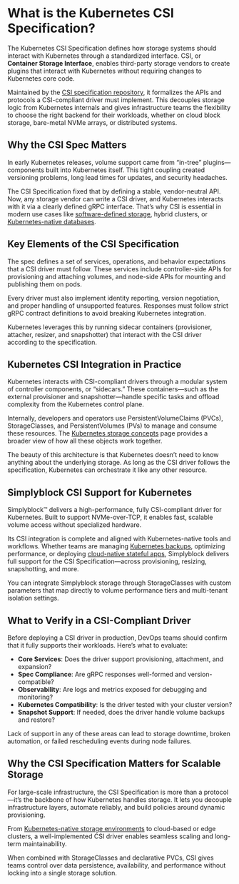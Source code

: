 # What is the Kubernetes CSI Specification?

The Kubernetes CSI Specification defines how storage systems should interact with Kubernetes through a standardized interface. CSI, or **Container Storage Interface**, enables third-party storage vendors to create plugins that interact with Kubernetes without requiring changes to Kubernetes core code.

Maintained by the [CSI specification repository](https://github.com/container-storage-interface/spec), it formalizes the APIs and protocols a CSI-compliant driver must implement. This decouples storage logic from Kubernetes internals and gives infrastructure teams the flexibility to choose the right backend for their workloads, whether on cloud block storage, bare-metal NVMe arrays, or distributed systems.

## Why the CSI Spec Matters

In early Kubernetes releases, volume support came from “in-tree” plugins—components built into Kubernetes itself. This tight coupling created versioning problems, long lead times for updates, and security headaches.

The CSI Specification fixed that by defining a stable, vendor-neutral API. Now, any storage vendor can write a CSI driver, and Kubernetes interacts with it via a clearly defined gRPC interface. That’s why CSI is essential in modern use cases like [software-defined storage](https://www.simplyblock.io/use-cases/software-defined-storage/), hybrid clusters, or [Kubernetes-native databases](https://www.simplyblock.io/use-cases/database-on-kubernetes/).

## Key Elements of the CSI Specification

The spec defines a set of services, operations, and behavior expectations that a CSI driver must follow. These services include controller-side APIs for provisioning and attaching volumes, and node-side APIs for mounting and publishing them on pods.

Every driver must also implement identity reporting, version negotiation, and proper handling of unsupported features. Responses must follow strict gRPC contract definitions to avoid breaking Kubernetes integration.

Kubernetes leverages this by running sidecar containers (provisioner, attacher, resizer, and snapshotter) that interact with the CSI driver according to the specification.

## Kubernetes CSI Integration in Practice

Kubernetes interacts with CSI-compliant drivers through a modular system of controller components, or “sidecars.” These containers—such as the external provisioner and snapshotter—handle specific tasks and offload complexity from the Kubernetes control plane.

Internally, developers and operators use PersistentVolumeClaims (PVCs), StorageClasses, and PersistentVolumes (PVs) to manage and consume these resources. The [Kubernetes storage concepts](https://kubernetes.io/docs/concepts/storage/) page provides a broader view of how all these objects work together.

The beauty of this architecture is that Kubernetes doesn’t need to know anything about the underlying storage. As long as the CSI driver follows the specification, Kubernetes can orchestrate it like any other resource.

## Simplyblock CSI Support for Kubernetes

Simplyblock™ delivers a high-performance, fully CSI-compliant driver for Kubernetes. Built to support NVMe-over-TCP, it enables fast, scalable volume access without specialized hardware.

Its CSI integration is complete and aligned with Kubernetes-native tools and workflows. Whether teams are managing [Kubernetes backups](https://www.simplyblock.io/use-cases/kubernetes-backup/), optimizing performance, or deploying [cloud-native stateful apps](https://www.simplyblock.io/use-cases/database-on-kubernetes/), Simplyblock delivers full support for the CSI Specification—across provisioning, resizing, snapshotting, and more.

You can integrate Simplyblock storage through StorageClasses with custom parameters that map directly to volume performance tiers and multi-tenant isolation settings.

## What to Verify in a CSI-Compliant Driver

Before deploying a CSI driver in production, DevOps teams should confirm that it fully supports their workloads. Here’s what to evaluate:

- **Core Services**: Does the driver support provisioning, attachment, and expansion?
- **Spec Compliance**: Are gRPC responses well-formed and version-compatible?
- **Observability**: Are logs and metrics exposed for debugging and monitoring?
- **Kubernetes Compatibility**: Is the driver tested with your cluster version?
- **Snapshot Support**: If needed, does the driver handle volume backups and restore?

Lack of support in any of these areas can lead to storage downtime, broken automation, or failed rescheduling events during node failures.

## Why the CSI Specification Matters for Scalable Storage

For large-scale infrastructure, the CSI Specification is more than a protocol—it’s the backbone of how Kubernetes handles storage. It lets you decouple infrastructure layers, automate reliably, and build policies around dynamic provisioning.

From [Kubernetes-native storage environments](https://www.simplyblock.io/supported-environments/kubernetes-storage/) to cloud-based or edge clusters, a well-implemented CSI driver enables seamless scaling and long-term maintainability.

When combined with StorageClasses and declarative PVCs, CSI gives teams control over data persistence, availability, and performance without locking into a single storage solution.

